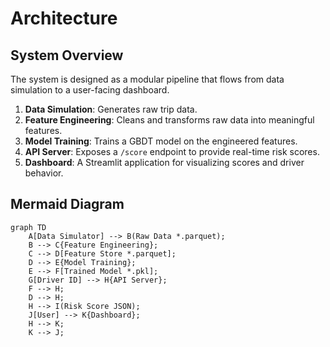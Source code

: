 # Architecture

## System Overview

The system is designed as a modular pipeline that flows from data simulation to a user-facing dashboard.

1.  **Data Simulation**: Generates raw trip data.
2.  **Feature Engineering**: Cleans and transforms raw data into meaningful features.
3.  **Model Training**: Trains a GBDT model on the engineered features.
4.  **API Server**: Exposes a `/score` endpoint to provide real-time risk scores.
5.  **Dashboard**: A Streamlit application for visualizing scores and driver behavior.

## Mermaid Diagram

```mermaid
graph TD
    A[Data Simulator] --> B(Raw Data *.parquet);
    B --> C{Feature Engineering};
    C --> D[Feature Store *.parquet];
    D --> E{Model Training};
    E --> F[Trained Model *.pkl];
    G[Driver ID] --> H{API Server};
    F --> H;
    D --> H;
    H --> I(Risk Score JSON);
    J[User] --> K{Dashboard};
    H --> K;
    K --> J;
```
